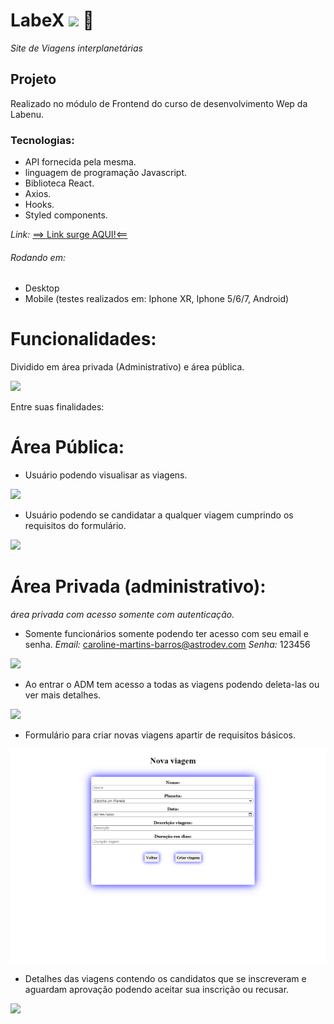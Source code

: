 # LabeX ![]("./src/Pages/imagens/favicon_io/favicon-32x32.png") 🚀

*Site de Viagens interplanetárias*

## Projeto
Realizado no módulo de Frontend do curso de desenvolvimento Wep da Labenu.

### Tecnologias:
- API fornecida pela mesma.
- linguagem de programação Javascript.
- Biblioteca React.
- Axios.
- Hooks.
- Styled components.

*Link:*
[==> Link surge AQUI!<==](https://tightfisted-space.surge.sh/)


###### Rodando em:
- Desktop 
- Mobile (testes realizados em: Iphone XR, Iphone 5/6/7, Android) 

# Funcionalidades:
Dividido em área privada (Administrativo) e área pública.

![](./labex/src/pages/imagens/HomePage.png)

Entre suas finalidades:

# Área Pública:

- Usuário podendo visualisar as viagens.

![](./src/Pages/imagens/Readme/ListTrip.png)

- Usuário podendo se candidatar a qualquer viagem cumprindo os requisitos do formulário.

![](./src/Pages/imagens/Readme/FormPage.png)

# Área Privada (administrativo):

 *área privada com acesso somente com autenticação.*

- Somente funcionários somente podendo ter acesso com seu email e senha.
*Email:*
caroline-martins-barros@astrodev.com
*Senha:*
123456

![](./src/Pages/imagens/Readme/LoginAdm.png)

- Ao entrar o ADM tem acesso a todas as viagens podendo deleta-las ou ver mais detalhes.

![](./src/Pages/imagens/Readme/ListAdm.png)

- Formulário para criar novas viagens apartir de requisitos básicos.

![](./labex/src/pages/imagens/Readme/CreateTrips.png)

- Detalhes das viagens contendo os candidatos que se inscreveram e aguardam aprovação podendo aceitar sua inscrição ou recusar.

![](./src/Pages/imagens/Readme/TripDetail.png)